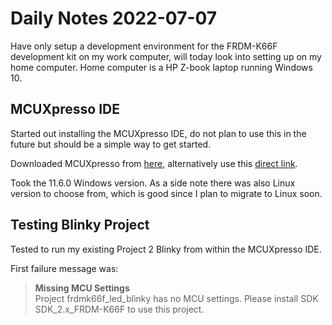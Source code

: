 # Daily Notes 2022-07-07

Have only setup a development environment for the FRDM-K66F development kit on my work computer, will today look into setting up on my home computer. Home computer is a HP Z-book laptop running Windows 10.

## MCUXpresso IDE

Started out installing the MCUXpresso IDE, do not plan to use this in the future but should be a simple way to get started.

Downloaded MCUXpresso from [here](https://www.nxp.com/design/software/development-software/mcuxpresso-software-and-tools-/mcuxpresso-integrated-development-environment-ide:MCUXpresso-IDE?#design-resources), alternatively use this [direct link](https://www.nxp.com/webapp/swlicensing/sso/downloadSoftware.sp?catid=MCUXPRESSO).

Took the 11.6.0 Windows version. As a side note there was also Linux version to choose from, which is good since I plan to migrate to Linux soon.

## Testing Blinky Project

Tested to run my existing Project 2 Blinky from within the MCUXpresso IDE.

First failure message was:

> **Missing MCU Settings**  
> Project frdmk66f_led_blinky has no MCU settings. Please install SDK SDK_2.x_FRDM-K66F to use this project.
